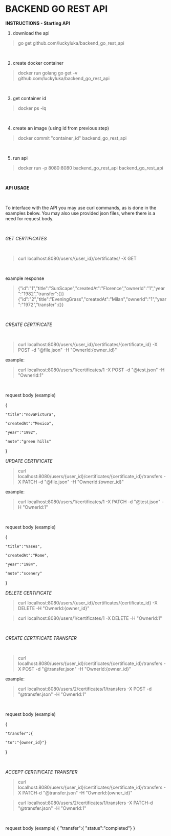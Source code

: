 # BACKEND GO REST API

**INSTRUCTIONS - Starting API**
<br/>

1. download the api

>go get github.com/luckyluka/backend_go_rest_api
<br/>

2. create docker container

>docker run golang go get -v github.com/luckyluka/backend_go_rest_api
<br/>

3. get container id

>docker ps -lq
<br/>

4. create an image (using id from previous step)

>docker commit "container_id" backend_go_rest_api
<br/>

5. run api

>docker run -p 8080:8080 backend_go_rest_api backend_go_rest_api
<br/>


**API USAGE**

<br/>

To interface with the API you may use curl commands, as is done in the examples below.
You may also use provided json files, where there is a need for request body.

<br/>

_GET CERTIFICATES_

<br/>

>curl localhost:8080/users/{user_id}/certificates/ -X GET

<br/>

example response

>{"id":"1","title":"SunScape","createdAt":"Florence","ownerId":"1","year":"1982","transfer":{}}
>{"id":"2","title":"EveningGrass","createdAt":"Milan","ownerId":"1","year":"1972","transfer":{}}


<br/>

_CREATE CERTIFICATE_

<br/>

>curl localhost:8080/users/{user_id}/certificates/{certificate_id} -X POST -d "@file.json" -H "OwnerId:{owner_id}"

example:

>curl localhost:8080/users/1/certificates/1 -X POST -d "@test.json" -H "OwnerId:1"
<br/>

request body (example)

{
    
    "title":"novaPictura",
    
    "createdAt":"Mexico",
   
    "year":"1992",
   
    "note":"green hills"

}


_UPDATE CERTIFICATE_
<br/>

>curl localhost:8080/users/{user_id}/certificates/{certificate_id}/transfers -X PATCH -d "@file.json" -H "OwnerId:{owner_id}"

example:

>curl localhost:8080/users/1/certificates/1 -X PATCH -d "@test.json" -H "OwnerId:1"
<br/>

request body (example)

{

    "title":"Vases",
    
    "createdAt":"Rome",
   
    "year":"1984",
    
    "note":"scenery"

}




_DELETE CERTIFICATE_
<br/>


>curl localhost:8080/users/{user_id}/certificates/{certificate_id} -X DELETE -H "OwnerId:{owner_id}"

>curl localhost:8080/users/1/certificates/1 -X DELETE -H "OwnerId:1"
<br/>


_CREATE CERTIFICATE TRANSFER_

<br/>

>curl localhost:8080/users/{user_id}/certificates/{certificate_id}/transfers -X POST -d "@transfer.json" -H "OwnerId:{owner_id}"

example:

>curl localhost:8080/users/2/certificates/1/transfers -X POST -d "@transfer.json" -H "OwnerId:1"
<br/>


request body (example)

{

    "transfer":{
    
    "to":"{owner_id}"}

}

<br/>

_ACCEPT CERTIFICATE TRANSFER_
<br/>

>curl localhost:8080/users/{user_id}/certificates/{certificate_id}/transfers -X PATCH-d "@transfer.json" -H "OwnerId:{owner_id}"

>curl localhost:8080/users/2/certificates/1/transfers -X PATCH-d "@transfer.json" -H "OwnerId:1"

<br/>

request body (example)
{
    "transfer":{
    "status":"completed"}
}





